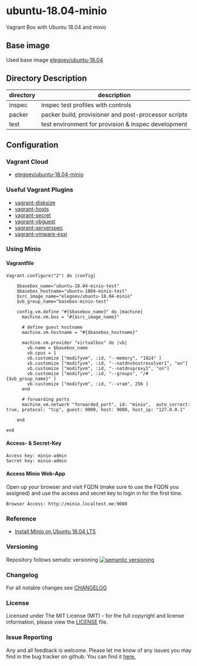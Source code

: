 # ubuntu-18.04-minio

Vagrant Box with Ubuntu 18.04 and minio

## Base image

Used base image [elegoev/ubuntu-18.04](https://app.vagrantup.com/elegoev/boxes/ubuntu-18.04)

## Directory Description

| directory | description                                          |
|-----------|------------------------------------------------------|
| inspec    | inspec test profiles with controls                   |
| packer    | packer build, provisioner and post-processor scripts |
| test      | test environment for provision & inspec development  |

## Configuration

### Vagrant Cloud

- [elegoev/ubuntu-18.04-minio](https://app.vagrantup.com/elegoev/boxes/ubuntu-18.04-minio)

### Useful Vagrant Plugins

- [vagrant-disksize](https://github.com/sprotheroe/vagrant-disksize)
- [vagrant-hosts](https://github.com/oscar-stack/vagrant-hosts)
- [vagrant-secret](https://github.com/tcnksm/vagrant-secret)
- [vagrant-vbguest](https://github.com/dotless-de/vagrant-vbguest)
- [vagrant-serverspec](https://github.com/vvchik/vagrant-serverspec)
- [vagrant-vmware-esxi](https://github.com/josenk/vagrant-vmware-esxi)

### Using Minio

#### Vagrantfile

    Vagrant.configure("2") do |config|

        $basebox_name="ubuntu-18.04-minio-test"
        $basebox_hostname="ubuntu-1804-minio-test"
        $src_image_name="elegoev/ubuntu-18.04-minio"
        $vb_group_name="basebox-minio-test"

        config.vm.define "#{$basebox_name}" do |machine|
          machine.vm.box = "#{$src_image_name}"
    
          # define guest hostname
          machine.vm.hostname = "#{$basebox_hostname}"

          machine.vm.provider "virtualbox" do |vb|
            vb.name = $basebox_name
            vb.cpus = 1
            vb.customize ["modifyvm", :id, "--memory", "1024" ]
            vb.customize ["modifyvm", :id, "--natdnshostresolver1", "on"]
            vb.customize ["modifyvm", :id, "--natdnsproxy1", "on"]
            vb.customize ["modifyvm", :id, "--groups", "/#{$vb_group_name}" ]
            vb.customize ["modifyvm", :id, "--vram", 256 ]
          end

          # forwarding ports
          machine.vm.network "forwarded_port", id: "minio",  auto_correct: true, protocol: "tcp", guest: 9000, host: 9000, host_ip: "127.0.0.1"

        end   

    end

#### Access- & Secret-Key

    Access key: minio-admin
    Secret key: minio-admin

#### Access Minio Web-App

Open up your browser and visit FQDN (make sure to use the FQDN you assigned) and use the access and secret key to login in for the first time.

    Browser Access: http://minio.localtest.me:9000

### Reference

- [Install Minio on Ubuntu 18.04 LTS](https://linuxhint.com/install_minio_ubuntu_1804/)

### Versioning

Repository follows sematic versioning  [![semantic versioning](https://img.shields.io/badge/semver-2.0.0-green.svg)](http://semver.org)

### Changelog

For all notable changes see [CHANGELOG](https://github.com/elegoev/basebox-ubuntu-18.04-minio/blob/master/CHANGELOG.md)

### License

Licensed under The MIT License (MIT) - for the full copyright and license information, please view the [LICENSE](https://github.com/elegoev/basebox-ubuntu-18.04-minio/blob/master/LICENSE) file.

### Issue Reporting

Any and all feedback is welcome.  Please let me know of any issues you may find in the bug tracker on github. You can find it [here.](https://github.com/elegoev/basebox-ubuntu-18.04-minio/issues)
